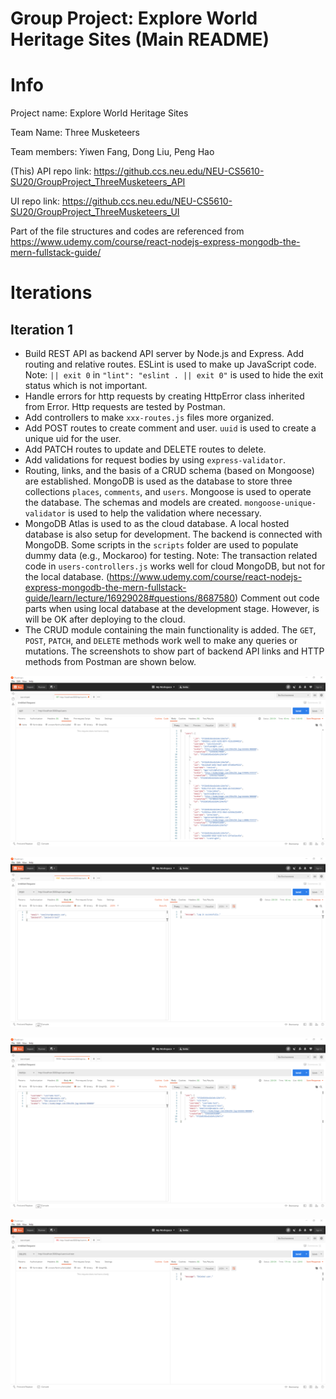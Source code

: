 # Group Project: Explore World Heritage Sites (Main README)

# Info
Project name: Explore World Heritage Sites

Team Name: Three Musketeers

Team members: Yiwen Fang, Dong Liu, Peng Hao

(This) API repo link: https://github.ccs.neu.edu/NEU-CS5610-SU20/GroupProject_ThreeMusketeers_API

UI repo link: https://github.ccs.neu.edu/NEU-CS5610-SU20/GroupProject_ThreeMusketeers_UI

Part of the file structures and codes are referenced from
https://www.udemy.com/course/react-nodejs-express-mongodb-the-mern-fullstack-guide/

# Iterations

## Iteration 1
* Build REST API as backend API server by Node.js and Express. Add routing and relative routes. ESLint is used to make up JavaScript code. Note: `|| exit 0` in `"lint": "eslint . || exit 0"` is used to hide the exit status which is not important.
* Handle errors for http requests by creating HttpError class inherited from Error. Http requests are tested by Postman.
* Add controllers to make `xxx-routes.js` files more organized.
* Add POST routes to create comment and user. `uuid` is used to create a unique uid for the user.
* Add PATCH routes to update and DELETE routes to delete.
* Add validations for request bodies by using `express-validator`.
* Routing, links, and the basis of a CRUD schema (based on Mongoose) are established. MongoDB is used as the database to store three collections `places`, `comments`, and `users`. Mongoose is used to operate the database. The schemas and models are created. `mongoose-unique-validator` is used to help the validation where necessary.
* MongoDB Atlas is used to as the cloud database. A local hosted database is also setup for development. The backend is connected with MongoDB. Some scripts in the `scripts` folder are used to populate dummy data (e.g., Mockaroo) for testing. Note: The transaction related code in `users-controllers.js` works well for cloud MongoDB, but not for the local database. (https://www.udemy.com/course/react-nodejs-express-mongodb-the-mern-fullstack-guide/learn/lecture/16929028#questions/8687580) Comment out code parts when using local database at the development stage. However, is will be OK after deploying to the cloud.
* The CRUD module containing the main functionality is added. The `GET`, `POST`, `PATCH`, and `DELETE` methods work well to make any queries or mutations. The screenshots to show part of backend API links and HTTP methods from Postman are shown below.

![postman_1.png](/readme_images/postman_1.png)

![postman_2.png](/readme_images/postman_2.png)

![postman_3.png](/readme_images/postman_3.png)

![postman_4.png](/readme_images/postman_4.png)
